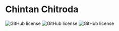 # Chintan Chitroda
[](https://img.shields.io/static/v1?label=<LABEL>&message=<MESSAGE>&color=<COLOR>)
![GitHub license](https://img.shields.io/static/v1?label&message=Machine_learning_Expert&color=<red>)
![GitHub license](https://img.shields.io/static/v1?label&message=Data_Scientist&color=yellow)
![GitHub license](https://img.shields.io/static/v1?label&message=Deep_learning&color=<orange>)
